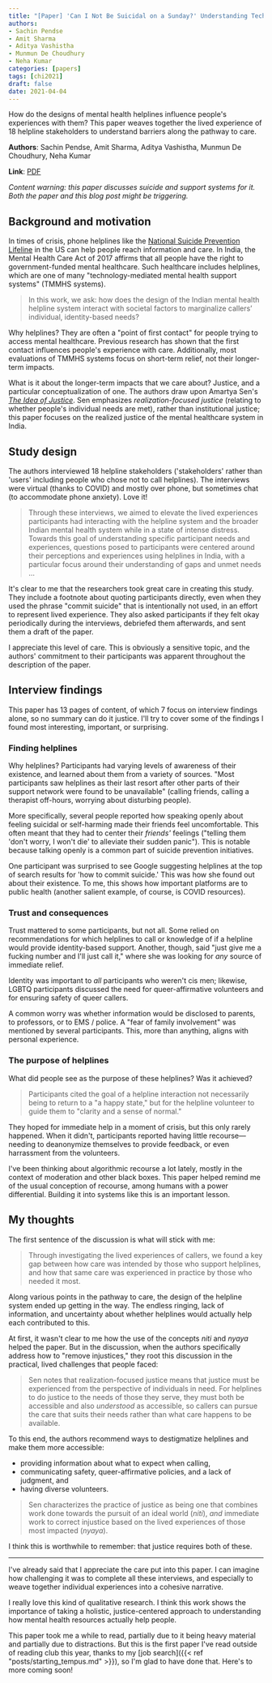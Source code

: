 ```yaml
---
title: "[Paper] 'Can I Not Be Suicidal on a Sunday?' Understanding Technology-Mediated Pathways to Mental Health Support"
authors:
- Sachin Pendse
- Amit Sharma
- Aditya Vashistha
- Munmun De Choudhury
- Neha Kumar
categories: [papers]
tags: [chi2021]
draft: false
date: 2021-04-04
---
```


How do the designs of mental health helplines influence people's experiences with them? This paper weaves together the lived experience of 18 helpline stakeholders to understand barriers along the pathway to care.

<!--more-->

**Authors**: Sachin Pendse, Amit Sharma, Aditya Vashistha, Munmun De Choudhury, Neha Kumar

**Link**: [PDF](https://www.adityavashistha.com/uploads/2/0/8/0/20800650/helpline-chi-2021.pdf)

*Content warning: this paper discusses suicide and support systems for it. Both the paper and this blog post might be triggering.*

## Background and motivation
In times of crisis, phone helplines like the [National Suicide Prevention Lifeline](https://suicidepreventionlifeline.org/) in the US can help people reach information and care. In India, the Mental Health Care Act of 2017 affirms that all people have the right to government-funded mental healthcare. Such healthcare includes helplines, which are one of many "technology-mediated mental health support systems" (TMMHS systems).

> In this work, we ask: how does the design of the Indian mental health helpline system interact with societal factors to marginalize callers’ individual, identity-based needs?

Why helplines? They are often a "point of first contact" for people trying to access mental healthcare. Previous research has shown that the first contact influences people's experience with care. Additionally, most evaluations of TMMHS systems focus on short-term relief, not their longer-term impacts.

What is it about the longer-term impacts that we care about? Justice, and a particular conceptualization of one. The authors draw upon Amartya Sen's [*The Idea of Justice*](https://en.wikipedia.org/wiki/The_Idea_of_Justice). Sen emphasizes *realization-focused justice* (relating to whether people's individual needs are met), rather than institutional justice; this paper focuses on the realized justice of the mental healthcare system in India.


## Study design
The authors interviewed 18 helpline stakeholders ('stakeholders' rather than 'users' including people who chose not to call helplines). The interviews were virtual (thanks to COVID) and mostly over phone, but sometimes chat (to accommodate phone anxiety). Love it!

> Through these interviews, we aimed to elevate the lived experiences participants had interacting with the helpline system and the broader Indian mental health system while in a state of intense distress. Towards this goal of understanding specific participant needs and experiences, questions posed to participants were centered around their perceptions and experiences using helplines in India, with a particular focus around their understanding of gaps and unmet needs ...

It's clear to me that the researchers took great care in creating this study. They include a footnote about quoting participants directly, even when they used the phrase "commit suicide" that is intentionally not used, in an effort to represent lived experience. They also asked participants if they felt okay periodically during the interviews, debriefed them afterwards, and sent them a draft of the paper. 

I appreciate this level of care. This is obviously a sensitive topic, and the authors' commitment to their participants was apparent throughout the description of the paper.


## Interview findings
This paper has 13 pages of content, of which 7 focus on interview findings alone, so no summary can do it justice. I'll try to cover some of the findings I found most interesting, important, or surprising.

### Finding helplines
Why helplines? Participants had varying levels of awareness of their existence, and learned about them from a variety of sources. "Most participants saw helplines as their last resort after other parts of their support network were found to be unavailable" (calling friends, calling a therapist off-hours, worrying about disturbing people). 

More specifically, several people reported how speaking openly about feeling suicidal or self-harming made their friends feel uncomfortable. This often meant that they had to center their *friends'* feelings ("telling them 'don't worry, I won't die' to alleviate their sudden panic"). This is notable because talking openly is a common part of suicide prevention initiatives.

One participant was surprised to see Google suggesting helplines at the top of search results for 'how to commit suicide.' This was how she found out about their existence. To me, this shows how important platforms are to public health (another salient example, of course, is COVID resources).


### Trust and consequences
Trust mattered to some participants, but not all. Some relied on recommendations for which helplines to call or knowledge of if a helpline would provide identity-based support. Another, though, said "just give me a fucking number and I'll just call it," where she was looking for *any* source of immediate relief. 

Identity was important to *all* participants who weren't cis men; likewise, LGBTQ participants discussed the need for queer-affirmative volunteers and for ensuring safety of queer callers.

A common worry was whether information would be disclosed to parents, to professors, or to EMS / police. A "fear of family involvement" was mentioned by several participants. This, more than anything, aligns with personal experience.

### The purpose of helplines
What did people see as the purpose of these helplines? Was it achieved?

> Participants cited the goal of a helpline interaction not necessarily being to return to a "a happy state," but for the helpline volunteer to guide them to "clarity and a sense of normal." 

They hoped for immediate help in a moment of crisis, but this only rarely happened. When it didn't, participants reported having little recourse—needing to deanonymize themselves to provide feedback, or even harrassment from the volunteers.

I've been thinking about algorithmic recourse a lot lately, mostly in the context of moderation and other black boxes. This paper helped remind me of the usual conception of recourse, among humans with a power differential. Building it into systems like this is an important lesson.


## My thoughts
The first sentence of the discussion is what will stick with me:

> Through investigating the lived experiences of callers, we found a key gap between how care was intended by those who support helplines, and how that same care was experienced in practice by those who needed it most.

Along various points in the pathway to care, the design of the helpline system ended up getting in the way. The endless ringing, lack of information, and uncertainty about whether helplines would actually help each contributed to this.

At first, it wasn't clear to me how the use of the concepts *niti* and *nyaya* helped the paper. But in the discussion, when the authors specifically address how to "remove injustices," they root this discussion in the practical, lived challenges that people faced:

> Sen notes that realization-focused justice means that justice must be experienced from the perspective of individuals in need. For helplines to do justice to the needs of those they serve, they must both be accessible and also *understood* as accessible, so callers can pursue the care that suits their needs rather than what care happens to be available.

To this end, the authors recommend ways to destigmatize helplines and make them more accessible: 
- providing information about what to expect when calling,
- communicating safety, queer-affirmative policies, and a lack of judgment, and
- having diverse volunteers.

> Sen characterizes the practice of justice as being one that combines work done towards the pursuit of an ideal world (*niti*), *and* immediate work to correct injustice based on the lived experiences of those most impacted (*nyaya*).

I think this is worthwhile to remember: that justice requires both of these.

---

I've already said that I appreciate the care put into this paper. I can imagine how challenging it was to complete all these interviews, and especially to weave together individual experiences into a cohesive narrative. 

I really love this kind of qualitative research. I think this work shows the importance of taking a holistic, justice-centered approach to understanding how mental health resources actually help people.

This paper took me a while to read, partially due to it being heavy material and partially due to distractions. But this is the first paper I've read outside of reading club this year, thanks to my [job search]({{< ref "posts/starting_tempus.md" >}}), so I'm glad to have done that. Here's to more coming soon!

